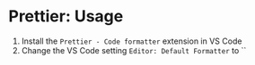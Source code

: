 # Prettier: Usage

1. Install the `Prettier - Code formatter` extension in VS Code
2. Change the VS Code setting `Editor: Default Formatter` to ``
